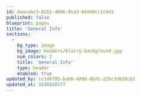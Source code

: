 ```yaml
---
id: daacabc3-82b1-48b6-9ca3-6e948cc1c645
published: false
blueprint: pages
title: 'General Info'
sections:
  -
    bg_type: image
    bg_image: headers/blurry-background.jpg
    num_colors: 2
    title: 'General Info'
    type: header
    enabled: true
updated_by: cc1d6f85-bab6-480d-8bd1-226c3d628cb2
updated_at: 1636826577
---
```

